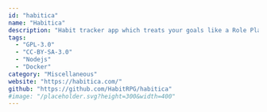 ```yaml
---
id: "habitica"
name: "Habitica"
description: "Habit tracker app which treats your goals like a Role Playing Game."
tags:
  - "GPL-3.0"
  - "CC-BY-SA-3.0"
  - "Nodejs"
  - "Docker"
category: "Miscellaneous"
website: "https://habitica.com/"
github: "https://github.com/HabitRPG/habitica"
#image: "/placeholder.svg?height=300&width=400"
---
```


